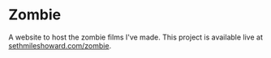 Zombie
======

A website to host the zombie films I've made. This project is available live at [sethmileshoward.com/zombie](http://www.sethmileshoward.com/zombie).
